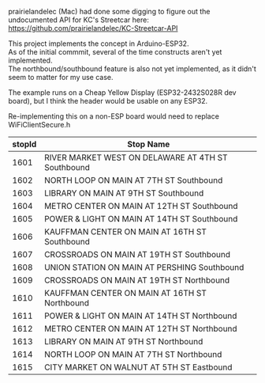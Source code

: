 prairielandelec (Mac) had  done some digging to figure out the undocumented API for KC's Streetcar here:
https://github.com/prairielandelec/KC-Streetcar-API

This project implements the concept in Arduino-ESP32.  
As of the initial commmit, several of the time constructs aren't yet implemented.  
The northbound/southbound feature is also not yet implemented, as it didn't seem to matter for my use case.  

The example runs on a Cheap Yellow Display (ESP32-2432S028R dev board), but I think the header would be usable on any ESP32.

Re-implementing this on a non-ESP board would need to replace WiFiClientSecure.h


| stopId | Stop Name                                            |
| -------| -------------                                        |
|  1601  |  RIVER MARKET WEST ON DELAWARE AT 4TH ST Southbound  |
|  1602  |  NORTH LOOP ON MAIN AT 7TH ST Southbound             |
|  1603  |  LIBRARY ON MAIN AT 9TH ST Southbound                |
|  1604  |  METRO CENTER ON MAIN AT 12TH ST Southbound          |
|  1605  |  POWER & LIGHT ON MAIN AT 14TH ST Southbound         |
|  1606  |  KAUFFMAN CENTER ON MAIN AT 16TH ST Southbound       |
|  1607  |  CROSSROADS ON MAIN AT 19TH ST Southbound            |
|  1608  |  UNION STATION ON MAIN AT PERSHING Southbound        |
|  1609  |  CROSSROADS ON MAIN AT 19TH ST Northbound            |
|  1610  |  KAUFFMAN CENTER ON MAIN AT 16TH ST Northbound       |
|  1611  |  POWER & LIGHT ON MAIN AT 14TH ST Northbound         |
|  1612  |  METRO CENTER ON MAIN AT 12TH ST Northbound          |
|  1613  |  LIBRARY ON MAIN AT 9TH ST Northbound                |
|  1614  |  NORTH LOOP ON MAIN AT 7TH ST Northbound             |
|  1615  |  CITY MARKET ON WALNUT AT 5TH ST Eastbound           |
